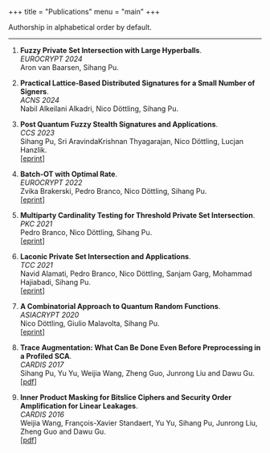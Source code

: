 +++
title = "Publications"
menu = "main"
+++

 Authorship in alphabetical order by default.

---
1. **Fuzzy Private Set Intersection with Large Hyperballs**.\
*EUROCRYPT 2024*\
Aron van Baarsen, Sihang Pu.

2. **Practical Lattice-Based Distributed Signatures for a Small Number of Signers**.\
*ACNS 2024*\
Nabil Alkeilani Alkadri, Nico Döttling, Sihang Pu.

7. **Post Quantum Fuzzy Stealth Signatures and Applications**.\
*CCS 2023*\
Sihang Pu, Sri AravindaKrishnan Thyagarajan, Nico Döttling, Lucjan Hanzlik.\
[[eprint](https://eprint.iacr.org/2023/1148)]

5. **Batch-OT with Optimal Rate**.\
*EUROCRYPT 2022*\
Zvika Brakerski, Pedro Branco, Nico Döttling, Sihang Pu.\
[[eprint](https://eprint.iacr.org/2022/314)]

4. **Multiparty Cardinality Testing for Threshold Private Set Intersection**.\
*PKC 2021*\
Pedro Branco, Nico Döttling, Sihang Pu.\
[[eprint](https://eprint.iacr.org/2020/1307)]

3. **Laconic Private Set Intersection and Applications**.\
*TCC 2021*\
Navid Alamati, Pedro Branco, Nico Döttling, Sanjam Garg, Mohammad Hajiabadi, Sihang Pu.\
[[eprint](https://eprint.iacr.org/2021/728)]

2. **A Combinatorial Approach to Quantum Random Functions**.\
*ASIACRYPT 2020*\
Nico Döttling, Giulio Malavolta, Sihang Pu.\
[[eprint](https://eprint.iacr.org/2020/1508)]

2. **Trace Augmentation: What Can Be Done Even Before Preprocessing in a Profiled SCA**.\
*CARDIS 2017*\
Sihang Pu, Yu Yu, Weijia Wang, Zheng Guo, Junrong Liu and Dawu Gu.\
[[pdf](../pdf/traceaugmentation.pdf)]

1. **Inner Product Masking for Bitslice Ciphers and Security Order Amplification for Linear Leakages**.\
*CARDIS 2016*\
Weijia Wang, François-Xavier Standaert, Yu Yu, Sihang Pu, Junrong Liu, Zheng Guo and Dawu Gu.\
[[pdf](https://perso.uclouvain.be/fstandae/PUBLIS/181.pdf)]
